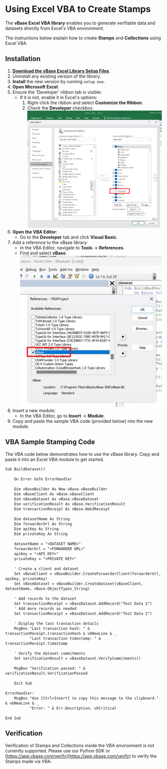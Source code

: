 # Using Excel VBA to Create Stamps

The **vBase Excel VBA library** enables you to generate verifiable data and datasets directly from Excel's VBA environment.

The instructions below explain how to create **Stamps** and **Collections** using Excel VBA.


## Installation

1. **[Download the vBase Excel Library Setup Files](https://github.com/validityBase/docs/raw/refs/heads/main/vbase-cs/vBase_Excel_Setup_v11.zip)**.
2. Uninstall any existing version of the library.
3. **Install** the new version by running `setup.exe`.
4. **Open Microsoft Excel**.
5. Ensure the 'Developer' ribbon tab is visible:
    - If it is not, enable it in Excel's options:
        1. Right-click the ribbon and select **Customize the Ribbon**.
        2. Check the **Developer** checkbox.
           ![Customize the Ribbon](images/customize-the-ribbon.png)
6. **Open the VBA Editor**:
    - Go to the **Developer** tab and click **Visual Basic**.
7. Add a reference to the vBase library:
    - In the VBA Editor, navigate to **Tools** → **References**.
    - Find and select **vBase**.
      ![Add Reference](images/add-reference.png)
8. Insert a new module:
    - In the VBA Editor, go to **Insert** → **Module**.
9. Copy and paste the sample VBA code (provided below) into the new module.



## VBA Sample Stamping Code

The VBA code below demonstrates how to use the vBase library. Copy and paste it into an Excel VBA module to get started.

```vba
Sub BuildDataset()

    On Error GoTo ErrorHandler

    Dim vBaseBuilder As New vBase.vBaseBuilder
    Dim vBaseClient As vBase.vBaseClient
    Dim vBaseDataset As vBase.vBaseDataset
    Dim verificationResult As vBase.VerificationResult
    Dim transactionReceipt As vBase.Web3Receipt

    Dim datasetName As String
    Dim forwarderUrl As String
    Dim apiKey As String
    Dim privateKey As String

    datasetName = "<DATASET NAME>"
    forwarderUrl = "<FORWARDER URL>"
    apiKey = "<API KEY>"
    privateKey = "<PRIVATE KEY>"

    ' Create a client and dataset
    Set vBaseClient = vBaseBuilder.CreateForwarderClient(forwarderUrl, apiKey, privateKey)
    Set vBaseDataset = vBaseBuilder.CreateDataset(vBaseClient, datasetName, vBase.ObjectTypes_String)

    ' Add records to the dataset
    Set transactionReceipt = vBaseDataset.AddRecord("Test Data 1")
    ' Add more records as needed
    Set transactionReceipt = vBaseDataset.AddRecord("Test Data 2")

    ' Display the last transaction details
    MsgBox "Last transaction hash: " & transactionReceipt.transactionHash & vbNewLine & _
           "Last transaction timestamp: " & transactionReceipt.timestamp

    ' Verify the dataset commitments
    Set verificationResult = vBaseDataset.VerifyCommitments()

    MsgBox "Verification passed: " & verificationResult.VerificationPassed

    Exit Sub

ErrorHandler:
    MsgBox "Use [Ctrl+Insert] to copy this message to the clipboard." & vbNewLine & _
           "Error: " & Err.Description, vbCritical

End Sub
```


## Verification

Verification of Stamps and Collections inside the VBA environment is not currently supported. Please use our Python SDK or [https://app.vbase.com/verify](https://app.vbase.com/verify) to verify the Stamps made via VBA.

